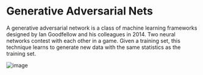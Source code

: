 # Generative Adversarial Nets

A generative adversarial network is a class of machine learning frameworks designed by Ian Goodfellow and his colleagues in 2014. Two neural networks contest with each other in a game. Given a training set, this technique learns to generate new data with the same statistics as the training set.

![image](https://user-images.githubusercontent.com/26111880/113463466-731e0900-9443-11eb-9771-176cb2aa9693.png)


